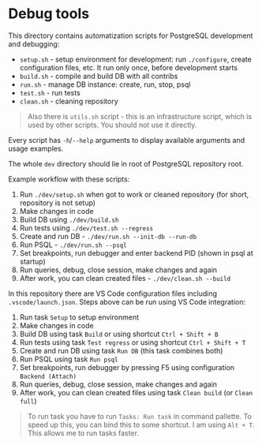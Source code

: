 # Debug tools

This directory contains automatization scripts for PostgreSQL development and debugging:

- `setup.sh` - setup environment for development: run `./configure`, create configuration files, etc. It run only once, before development starts
- `build.sh` - compile and build DB with all contribs
- `run.sh` - manage DB instance: create, run, stop, psql
- `test.sh` - run tests
- `clean.sh` - cleaning repository

> Also there is `utils.sh` script - this is an infrastructure script, which is used by other scripts.
> You should not use it directly.

Every script has `-h`/`--help` arguments to display available arguments and usage examples.

The whole `dev` directory should lie in root of PostgreSQL repository root.

Example workflow with these scripts:

1. Run `./dev/setup.sh` when got to work or cleaned repository (for short, repository is not setup)
2. Make changes in code
3. Build DB using `./dev/build.sh`
4. Run tests using `./dev/test.sh --regress`
5. Create and run DB - `./dev/run.sh --init-db --run-db`
6. Run PSQL - `./dev/run.sh --psql`
7. Set breakpoints, run debugger and enter backend PID (shown in psql at startup)
8. Run queries, debug, close session, make changes and again
9. After work, you can clean created files - `./dev/clean.sh --build`

In this repository there are VS Code configuration files including `.vscode/launch.json`. Steps above can be run using VS Code integration:

1. Run task `Setup` to setup environment
2. Make changes in code
3. Build DB using task `Build` or using shortcut `Ctrl + Shift + B`
4. Run tests using task `Test regress` or using shortcut `Ctrl + Shift + T`
5. Create and run DB using task `Run DB` (this task combines both)
6. Run PSQL using task `Run psql`
7. Set breakpoints, run debugger by pressing F5 using configuration `Backend (Attach)`
8. Run queries, debug, close session, make changes and again
9. After work, you can clean created files using task `Clean build` (or `Clean full`)

> To run task you have to run `Tasks: Run task` in command pallette.
> To speed up this, you can bind this to some shortcut. I am using `Alt + T`.
> This allows me to run tasks faster.
